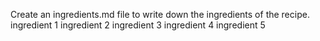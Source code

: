 Create an ingredients.md file to write down the ingredients of the recipe.
ingredient 1
ingredient 2
ingredient 3
ingredient 4
ingredient 5